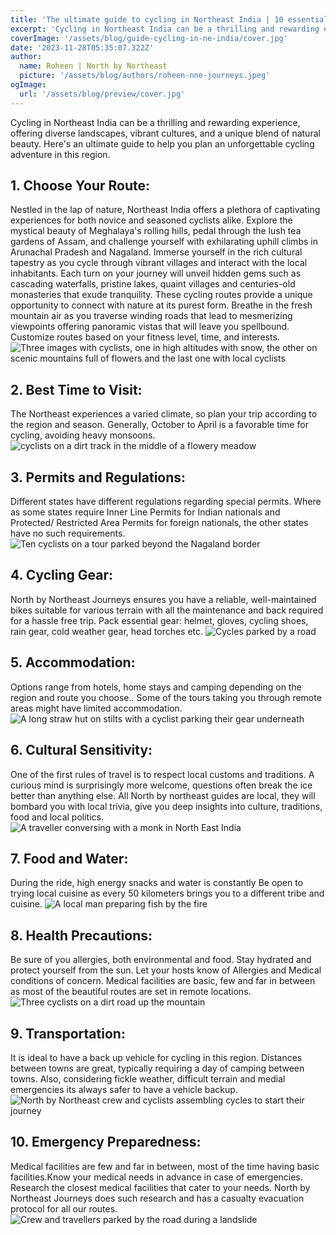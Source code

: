 ```yaml
---
title: 'The ultimate guide to cycling in Northeast India | 10 essential tips for success'
excerpt: 'Cycling in Northeast India can be a thrilling and rewarding experience, offering diverse landscapes, vibrant cultures, and a unique blend of natural beauty. Here is an ultimate guide to help you plan an unforgettable cycling adventure in this region.'
coverImage: '/assets/blog/guide-cycling-in-ne-india/cover.jpg'
date: '2023-11-28T05:35:07.322Z'
author:
  name: Roheen | North by Northeast
  picture: '/assets/blog/authors/roheen-nne-journeys.jpeg'
ogImage:
  url: '/assets/blog/preview/cover.jpg'
---
```


Cycling in Northeast India can be a thrilling and rewarding experience, offering diverse landscapes, vibrant cultures, and a unique blend of natural beauty. Here's an ultimate guide to help you plan an unforgettable cycling adventure in this region.


## 1. Choose Your Route:

Nestled in the lap of nature, Northeast India offers a plethora of captivating experiences for both novice and seasoned cyclists alike. Explore the mystical beauty of Meghalaya's rolling hills, pedal through the lush tea gardens of Assam, and challenge yourself with exhilarating uphill climbs in Arunachal Pradesh and Nagaland. Immerse yourself in the rich cultural tapestry as you cycle through vibrant villages and interact with the local inhabitants. Each turn on your journey will unveil hidden gems such as cascading waterfalls, pristine lakes, quaint villages and centuries-old monasteries that exude tranquility. These cycling routes provide a unique opportunity to connect with nature at its purest form. Breathe in the fresh mountain air as you traverse winding roads that lead to mesmerizing viewpoints offering panoramic vistas that will leave you spellbound.
Customize routes based on your fitness level, time, and interests.
![Three images with cyclists, one in high altitudes with snow, the other on scenic mountains full of flowers and the last one with local cyclists ](/assets/blog/guide-cycling-in-ne-india/cycling-routes-in-northeast-india.jpg "Title")



## 2. Best Time to Visit:

The Northeast experiences a varied climate, so plan your trip according to the region and season.
Generally, October to April is a favorable time for cycling, avoiding heavy monsoons.
![cyclists on a dirt track in the middle of a flowery meadow ](/assets/blog/guide-cycling-in-ne-india/best-time-to-cycle-in-northeast-india.jpg "Title")


## 3. Permits and Regulations:

Different states have different regulations regarding special permits. Where as some states require Inner Line Permits for Indian nationals and Protected/ Restricted Area Permits for foreign nationals, the other states have no such requirements.
![Ten cyclists on a tour parked beyond the Nagaland border ](/assets/blog/guide-cycling-in-ne-india/permits-for-cycling-in-northeast-india.jpg "Title")


## 4. Cycling Gear:
North by Northeast Journeys  ensures  you have a reliable, well-maintained bikes suitable for various terrain with all the maintenance and back required for a hassle free trip.
Pack essential gear: helmet, gloves, cycling shoes, rain gear, cold weather gear, head torches etc.
![Cycles parked by a road](/assets/blog/guide-cycling-in-ne-india/essential-gear-for-cycling-in-northeast-india.jpg "Title")



## 5. Accommodation:
Options range from hotels, home stays and camping depending on the region and route you choose..
Some of the tours taking you through remote areas might have limited accommodation.
![A long straw hut on stilts with a cyclist parking their gear underneath](/assets/blog/guide-cycling-in-ne-india/Accomodation-during-cycle-tours-in-northeast-india.jpg "Title")


## 6. Cultural Sensitivity:

One of the first rules of travel is to respect  local customs and traditions. A curious mind is surprisingly more welcome, questions often break the ice better than anything else. All North by northeast guides are local, they will bombard you with local trivia, give you deep insights into culture, traditions, food and local politics.
![A traveller conversing with a monk in North East India](/assets/blog/guide-cycling-in-ne-india/cultural-sensitivity-cycling-holidays-in-northeast-india.jpeg "Title")


## 7. Food and Water:

During the ride, high energy snacks and water is constantly  Be open to trying local cuisine as every 50 kilometers brings you to a different tribe and cuisine.
![A local man preparing fish by the fire](/assets/blog/guide-cycling-in-ne-india/Meals-during-cycling-in-northeast-india.jpg "Title")


## 8. Health Precautions:
Be sure of you allergies, both environmental and food. Stay hydrated and protect yourself from the sun. Let your hosts know of Allergies and Medical conditions of concern. Medical facilities are basic, few and far in between as most of the beautiful routes are set in remote locations.
![Three cyclists on a dirt road up the mountain](/assets/blog/guide-cycling-in-ne-india/remote-places-to-cycle-in-northeast-india.jpg "Title")


## 9. Transportation:

It is ideal to have a back up vehicle for cycling in this region. Distances between towns are great, typically requiring  a day of camping between towns. Also, considering fickle weather, difficult terrain and medial emergencies its always safer to have a vehicle backup.
![North by Northeast crew and cyclists assembling cycles to start their journey](/assets/blog/guide-cycling-in-ne-india/vehicles-for-cycling-in-northeast-india.jpg "Title")


## 10. Emergency Preparedness:

Medical facilities are few and far in between, most of the time having basic facilities.Know your medical needs in advance in case of emergencies. Research the closest medical facilities that cater to your needs. North by Northeast Journeys does such research and has a casualty evacuation protocol for all our routes.
![Crew and travellers parked by the road during a landslide](/assets/blog/guide-cycling-in-ne-india/emergencies-during-cycling-in-NE-india.jpg "Title")
